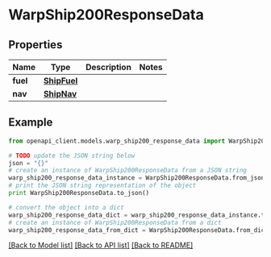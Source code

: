 # WarpShip200ResponseData


## Properties
Name | Type | Description | Notes
------------ | ------------- | ------------- | -------------
**fuel** | [**ShipFuel**](ShipFuel.md) |  | 
**nav** | [**ShipNav**](ShipNav.md) |  | 

## Example

```python
from openapi_client.models.warp_ship200_response_data import WarpShip200ResponseData

# TODO update the JSON string below
json = "{}"
# create an instance of WarpShip200ResponseData from a JSON string
warp_ship200_response_data_instance = WarpShip200ResponseData.from_json(json)
# print the JSON string representation of the object
print WarpShip200ResponseData.to_json()

# convert the object into a dict
warp_ship200_response_data_dict = warp_ship200_response_data_instance.to_dict()
# create an instance of WarpShip200ResponseData from a dict
warp_ship200_response_data_from_dict = WarpShip200ResponseData.from_dict(warp_ship200_response_data_dict)
```
[[Back to Model list]](../README.md#documentation-for-models) [[Back to API list]](../README.md#documentation-for-api-endpoints) [[Back to README]](../README.md)


